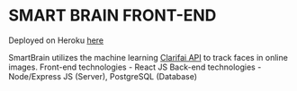 # SMART BRAIN FRONT-END
Deployed on Heroku [here](https://smartbrain-frnt.herokuapp.com/)

SmartBrain utilizes the machine learning [Clarifai API](https://www.clarifai.com/) to track faces in online images.
Front-end technologies - React JS
Back-end technologies - Node/Express JS (Server), PostgreSQL (Database)



